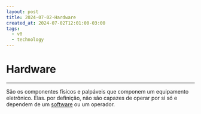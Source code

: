 ```yaml
---
layout: post
title: 2024-07-02-Hardware
created_at: 2024-07-02T12:01:00-03:00
tags:
  - v0
  - technology
---
```

# Hardware
---

São os componentes físicos e palpáveis que componem um equipamento eletrônico. Elas. por definição, não são capazes de operar por si só e dependem de um [software](src/2024/07/02/2024-07-02-Software.md) ou um operador.